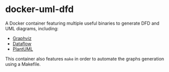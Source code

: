 # docker-uml-dfd

A Docker container featuring multiple useful binaries to generate DFD and UML diagrams, including:

* [Graphviz](http://graphviz.org/)
* [Dataflow](https://github.com/sonyxperiadev/dataflow)
* [PlantUML](http://plantuml.com)

This container also features `make` in order to automate the graphs generation using a Makefile.

